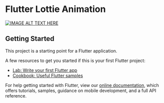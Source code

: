 # Flutter Lottie Animation

[![IMAGE ALT TEXT HERE](https://i.ytimg.com/vi/eCX-SzIb8SM/maxresdefault.jpg)](https://www.youtube.com/watch?v=eCX-SzIb8SM)

## Getting Started

This project is a starting point for a Flutter application.

A few resources to get you started if this is your first Flutter project:

- [Lab: Write your first Flutter app](https://flutter.dev/docs/get-started/codelab)
- [Cookbook: Useful Flutter samples](https://flutter.dev/docs/cookbook)

For help getting started with Flutter, view our
[online documentation](https://flutter.dev/docs), which offers tutorials,
samples, guidance on mobile development, and a full API reference.
